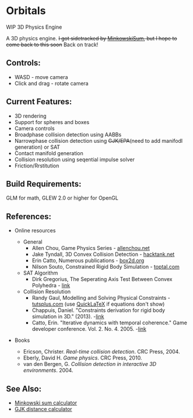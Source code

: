 # Orbitals
WIP 3D Physics Engine

A 3D physics engine. ~~I got sidetracked by [MinkowskiSum](https://github.com/inzombiak/MinkowskiSum), but I hope to come back to this soon~~ 
Back on track!

## Controls:
  * WASD - move camera
  * Click and drag - rotate camera
  
## Current Features:
* 3D rendering
* Support for spheres and boxes
* Camera controls
* Broadphase collision detection using AABBs
* Narrowphase collision detection using ~~GJK/EPA~~(need to add manifodl generation) or SAT
* Contact manifold generation
* Collision resolution using seqential impulse solver
* Friction/Rrstitution

## Build Requirements:
GLM for math, GLEW 2.0 or higher for OpenGL

## References:
 * Online resources
   * General
     * Allen Chou, Game Physics Series - [allenchou.net](http://allenchou.net/game-physics-series/)
     * Jake Tyndall, 3D Convex Collision Detection - [hacktank.net](http://hacktank.net/blog/?p=93)
     * Erin Catto, Numerous publications - [box2d.org](http://box2d.org/downloads/)
     * Nilson Souto, Constrained Rigid Body Simulation - [toptal.com](https://www.toptal.com/game/video-game-physics-part-iii-constrained-rigid-body-simulation)
   * SAT Algorithm
      * Dirk Gregorius, The Seperating Axis Test Between Convex Polyhedra - [link](http://twvideo01.ubm-us.net/o1/vault/gdc2013/slides/822403Gregorius_Dirk_TheSeparatingAxisTest.pdf)
   * Collision Resolution
     * Randy Gaul, Modelling and Solving Physical Constraints - [tutsplus.com](https://gamedevelopment.tutsplus.com/tutorials/modelling-and-solving-physical-constraints--gamedev-12578) (use [QuickLaTeX](http://quicklatex.com/) if equations don't show)
     * Chappuis, Daniel. "Constraints derivation for rigid body simulation in 3D." (2013). -[link](https://pdfs.semanticscholar.org/8db7/334a726806d41c04f34bda382bb3e465e31f.pdf) 
     * Catto, Erin. "Iterative dynamics with temporal coherence." Game developer conference. Vol. 2. No. 4. 2005. -[link](https://pdfs.semanticscholar.org/30b2/74ff5e3ac27e5264e70441c7f94bfab18b7b.pdf)
   
 * Books
   * Ericson, Christer. *Real-time collision detection*. CRC Press, 2004.
   * Eberly, David H. *Game physics*. CRC Press, 2010.
   * van den Bergen, G. *Collision detection in interactive 3D environments*. 2004.
   
## See Also:
* [Minkowski sum calculator](https://github.com/inzombiak/MinkowskiSum)
* [GJK distance calculator](https://github.com/inzombiak/GJK)
